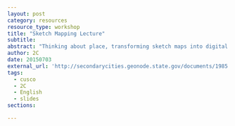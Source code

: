 ```yaml
---
layout: post
category: resources
resource_type: workshop
title: "Sketch Mapping Lecture"
subtitle: 
abstract: "Thinking about place, transforming sketch maps into digital data"
author: 2C
date: 20150703
external_url: 'http://secondarycities.geonode.state.gov/documents/1985'
tags:
  - cusco
  - 2C
  - English
  - slides
sections:

---
```


